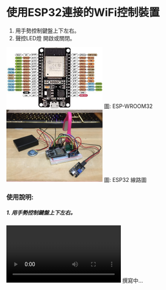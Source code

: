 # 使用ESP32連接的WiFi控制裝置
1. 用手勢控制鍵盤上下左右。
2. 聲控LED燈 開啟或關閉。

<img src="./ESP-WROOM-32.jpg" width="50%" />
圖: ESP-­WROOM­32

<img src="./IMG-3786.JPG" width="50%" />
圖: ESP32 線路圖

### 使用說明:
##### 1. 用手勢控制鍵盤上下左右。
<video src="https://youtube.com/shorts/vqiCubyfHLA" controls></video>
撰寫中...





